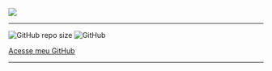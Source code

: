 ![](https://raw.githubusercontent.com/grioos/proffy-discovery/master/.github/screenshots/logo.png)
___
![GitHub repo size](https://img.shields.io/github/repo-size/SamucaBraga/Proffy)
![GitHub](https://img.shields.io/github/license/SamucaBraga/Proffy)

[Acesse meu GitHub](https://github.com/SamucaBraga)
___
